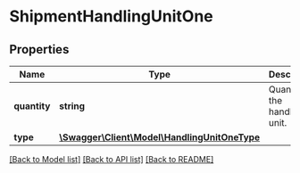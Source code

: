 # ShipmentHandlingUnitOne

## Properties
Name | Type | Description | Notes
------------ | ------------- | ------------- | -------------
**quantity** | **string** | Quantity of the handling unit. | 
**type** | [**\Swagger\Client\Model\HandlingUnitOneType**](HandlingUnitOneType.md) |  | 

[[Back to Model list]](../../README.md#documentation-for-models) [[Back to API list]](../../README.md#documentation-for-api-endpoints) [[Back to README]](../../README.md)

